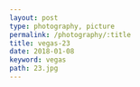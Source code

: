 ```yaml
---
layout: post
type: photography, picture
permalink: /photography/:title
title: vegas-23
date: 2018-01-08
keyword: vegas
path: 23.jpg
---
```



